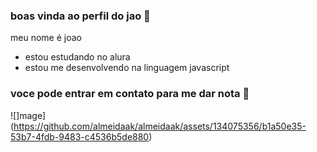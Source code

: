 ### boas vinda ao perfil do jao 🥷

meu nome é joao

- estou estudando no alura
- estou me desenvolvendo na linguagem javascript

### voce pode entrar em contato para me dar nota 🙂
![]mage](https://github.com/almeidaak/almeidaak/assets/134075356/b1a50e35-53b7-4fdb-9483-c4536b5de880)


